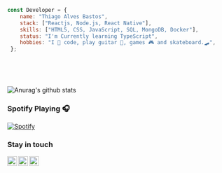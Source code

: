 ```javascript 
const Developer = {   
    name: "Thiago Alves Bastos",
    stack: ["Reactjs, Node.js, React Native"],
    skills: ["HTML5, CSS, JavaScript, SQL, MongoDB, Docker"],  
    status: "I'm Currently learning TypeScript",    
    hobbies: "I 💜 code, play guitar 🎸, games 🎮 and skateboard.🛹",        
 };    
                 
 ```                                        
                                                                     
 <br />                                                                                                                
 <br />                                                                                                    
                                                                       
                         
![Anurag's github stats](https://github-readme-stats.vercel.app/api?username=the-one-who-knoccks&show_icons=true&theme=dark)
                 
                                               
### Spotify Playing 🎧                      
[![Spotify](https://now-playing-spotify.vercel.app/api/spotify)](https://open.spotify.com/user/4bqhduwc9zy3lnu569vw34txr)
                                      
                                                                                             
                                                                                                                    
### Stay in touch                                                              
          
[<img align="left" alt="the-one-who-knoccks | Twitter" width="22px" src="https://cdn.jsdelivr.net/npm/simple-icons@v3/icons/twitter.svg" />][twitter]
[<img align="left" alt="the.one.who.knoccks | LinkedIn" width="22px" src="https://cdn.jsdelivr.net/npm/simple-icons@v3/icons/linkedin.svg" />][linkedin]
[<img align="left" alt="the-one-who-knoccks | Instagram" width="22px" src="https://cdn.jsdelivr.net/npm/simple-icons@v3/icons/instagram.svg" />][instagram]
          
                 
[twitter]: https://twitter.com/the-one-who-knoccks       
[instagram]: https://instagram.com/the.one.who.knoccks    
[linkedin]: https://linkedin.com/in/thiagoalves89 
         
           
                   
        
 
    
